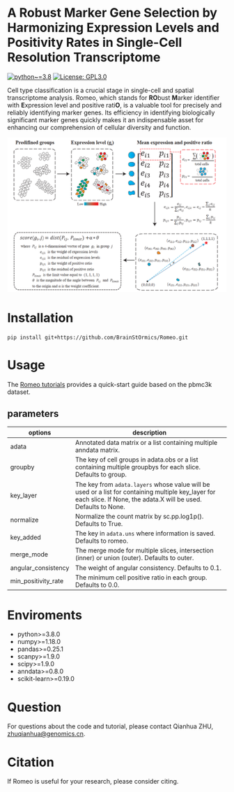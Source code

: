 # A Robust Marker Gene Selection by Harmonizing Expression Levels and Positivity Rates in Single-Cell Resolution Transcriptome
[![python~=3.8](https://img.shields.io/badge/python-3.8-brightgreen)](https://www.python.org/)
[![License: GPL3.0](https://img.shields.io/badge/License-GPL3.0-yellow)](https://opensource.org/license/gpl-3-0/)

Cell type classification is a crucial stage in single-cell and spatial transcriptome analysis. Romeo, which stands for **RO**bust **M**arker identifier with **E**xpression level and positive rati**O**, is a valuable tool for precisely and reliably identifying marker genes. Its efficiency in identifying biologically significant marker genes quickly makes it an indispensable asset for enhancing our comprehension of cellular diversity and function.

![image](assets/workflow_of_romeo.png)

# Installation

```
pip install git+https://github.com/BrainStOrmics/Romeo.git
```

# Usage

The [Romeo tutorials](https://github.com/BrainStOrmics/Romeo/tree/main/tutorials/romeo_tutorials.ipynb) provides a quick-start guide based on the pbmc3k dataset.
## parameters

options | description
---- | ----
adata | Annotated data matrix or a list containing multiple anndata matrix.
groupby | The key of cell groups in adata.obs or a list containing multiple groupbys for each slice. Defaults to group.
key_layer | The key from `adata.layers` whose value will be used or a list for containing multiple key_layer for each slice. If None, the adata.X will be used. Defaults to None.
normalize | Normalize the count matrix by sc.pp.log1p(). Defaults to True.
key_added | The key in `adata.uns` where information is saved. Defaults to romeo.
merge_mode | The merge mode for multiple slices, intersection (inner) or union (outer). Defaults to outer.
angular_consistency | The weight of angular consistency. Defaults to 0.1.
min_positivity_rate | The minimum cell positive ratio in each group. Defaults to 0.0.


# Enviroments
- python>=3.8.0
- numpy>=1.18.0
- pandas>=0.25.1
- scanpy>=1.9.0
- scipy>=1.9.0
- anndata>=0.8.0
- scikit-learn>=0.19.0

# Question

For questions about the code and tutorial, please contact Qianhua ZHU, zhuqianhua@genomics.cn.

# Citation
If Romeo is useful for your research, please consider citing.